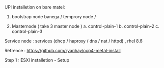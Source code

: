 UPI installetion on bare matel:

1. bootstrap node banega / temprory node / 

2. Masternode ( take 3 master node )
  a. control-plain-1
  b. control-plain-2
  c. control-plain-3

Service node : services (dhcp / haproxy / dns / nat / httpd) , rhel 8.6

Refrence : https://github.com/ryanhay/ocp4-metal-install

Step 1 : ESXI installetion - Setup



